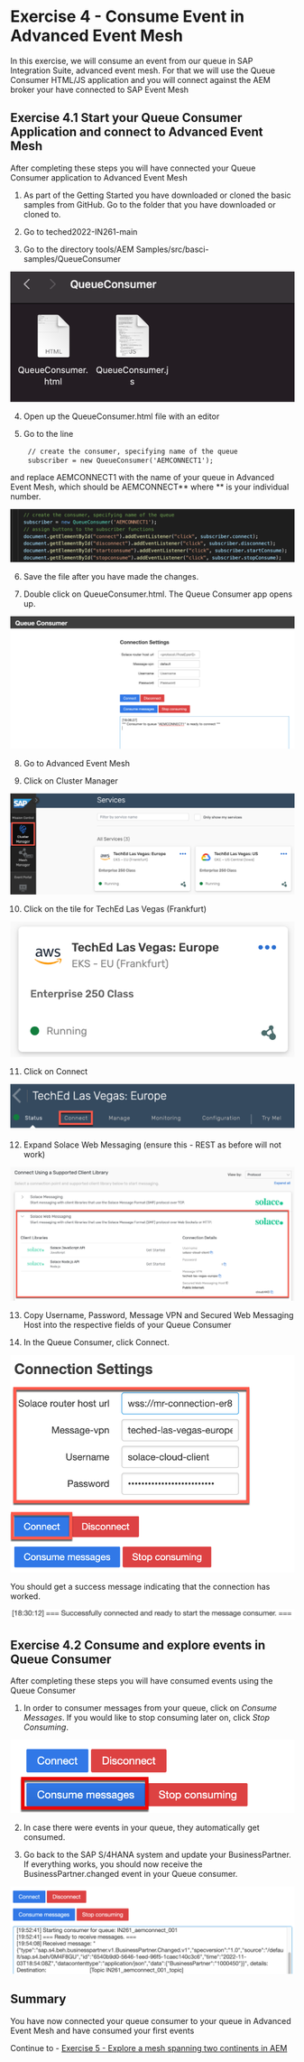 # Exercise 4 - Consume Event in Advanced Event Mesh

In this exercise, we will consume an event from our queue in SAP Integration Suite, advanced event mesh. For that we will use the Queue Consumer HTML/JS application and you will connect against the AEM broker your have connected to SAP Event Mesh

## Exercise 4.1 Start your Queue Consumer Application and connect to Advanced Event Mesh

After completing these steps you will have connected your Queue Consumer application to Advanced Event Mesh

1. As part of the Getting Started you have downloaded or cloned the basic samples from GitHub. Go to the folder that you have downloaded or cloned to.

2. Go to teched2022-IN261-main

3. Go to the directory tools/AEM Samples/src/basci-samples/QueueConsumer


![Pic 1](/./images/IN261-ex4-1.png)

4. Open up the QueueConsumer.html file with an editor

5. Go to the line

        // create the consumer, specifying name of the queue
        subscriber = new QueueConsumer('AEMCONNECT1');
        
and replace AEMCONNECT1 with the name of your queue in Advanced Event Mesh, which should be AEMCONNECT** where ** is your individual number.

![Pic 2](/./images/IN261-ex4-2.png)

6. Save the file after you have made the changes.

7. Double click on QueueConsumer.html. The Queue Consumer app opens up.

![Pic 3](/./images/IN261-ex4-3.png)

8. Go to Advanced Event Mesh

9. Click on Cluster Manager

![Pic 4](/./images/IN261-ex4-4.png)

10. Click on the tile for TechEd Las Vegas (Frankfurt)

![Pic 5](/./images/IN261-ex4-5.png)

11. Click on Connect

![Pic 6](/./images/IN261-ex4-6.png)

12. Expand Solace Web Messaging (ensure this - REST as before will not work)

![Pic 7](/./images/IN261-ex4-7.png)

13. Copy Username, Password, Message VPN and Secured Web Messaging Host into the respective fields of your Queue Consumer

14. In the Queue Consumer, click Connect. 

![Pic 8](/./images/IN261-ex4-8.png)

You should get a success message indicating that the connection has worked.

![Pic 9](/./images/IN261-ex4-9.png)

## Exercise 4.2 Consume and explore events in Queue Consumer 

After completing these steps you will have consumed events using the Queue Consumer

1. In order to consumer messages from your queue, click on *Consume Messages*. If you would like to stop consuming later on, click *Stop Consuming*.

![Pic 10](/./images/IN261-ex4-10.png)

2. In case there were events in your queue, they automatically get consumed.

3. Go back to the SAP S/4HANA system and update your BusinessPartner. If everything works, you should now receive the BusinessPartner.changed event in your Queue consumer.

![Pic 11](/./images/IN261-ex4-11.png)

## Summary

You have now connected your queue consumer to your queue in Advanced Event Mesh and have consumed your first events

Continue to - [Exercise 5 - Explore a mesh spanning two continents in AEM](../ex5/README.md)


